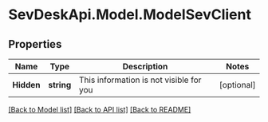 # SevDeskApi.Model.ModelSevClient
## Properties

Name | Type | Description | Notes
------------ | ------------- | ------------- | -------------
**Hidden** | **string** | This information is not visible for you | [optional] 

[[Back to Model list]](../README.md#documentation-for-models) [[Back to API list]](../README.md#documentation-for-api-endpoints) [[Back to README]](../README.md)

